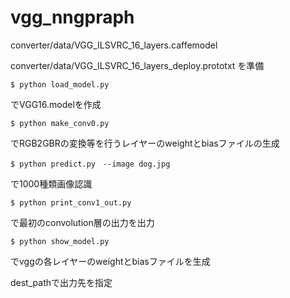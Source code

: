 # vgg_nngpraph

converter/data/VGG_ILSVRC_16_layers.caffemodel

converter/data/VGG_ILSVRC_16_layers_deploy.prototxt
を準備


```
$ python load_model.py
```
でVGG16.modelを作成


```
$ python make_conv0.py
```
でRGB2GBRの変換等を行うレイヤーのweightとbiasファイルの生成


```
$ python predict.py　--image dog.jpg
```
で1000種類画像認識


```
$ python print_conv1_out.py
```
で最初のconvolution層の出力を出力


```
$ python show_model.py
```
でvggの各レイヤーのweightとbiasファイルを生成

dest_pathで出力先を指定

